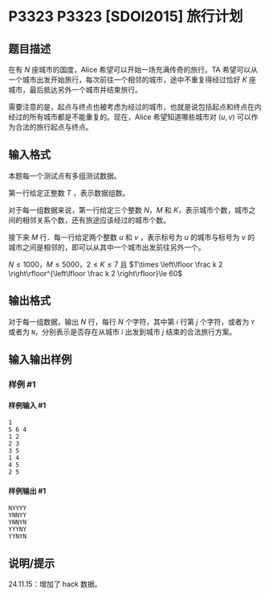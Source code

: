 # P3323 P3323 [SDOI2015] 旅行计划

## 题目描述

在有 $N$ 座城市的国度，Alice 希望可以开始一场充满传奇的旅行。TA 希望可以从一个城市出发开始旅行，每次前往一个相邻的城市，途中不重复得经过恰好 $K$ 座城市，最后抵达另外一个城市并结束旅行。

需要注意的是，起点与终点也被考虑为经过的城市，也就是说包括起点和终点在内经过的所有城市都是不能重复的。现在，Alice 希望知道哪些城市对 $(u,v)$ 可以作为合法的旅行起点与终点。


## 输入格式

本题每一个测试点有多组测试数据。

第一行给定正整数 $T$ ，表示数据组数。

对于每一组数据来说，第一行给定三个整数 $N$，$M$ 和 $K$，表示城市个数，城市之间的相邻关系个数，还有旅途应该经过的城市个数。

接下来 $M$ 行．每一行给定两个整数 $u$ 和 $v$ ，表示标号为 $u$ 的城市与标号为 $v$ 的城市之间是相邻的，即可以从其中一个城市出发前往另外一个。

$N\le 1000$，$M\le 5000$，$2\le K\le 7$ 且 $T\times \left\lfloor \frac k 2 \right\rfloor^{\left\lfloor \frac k 2 \right\rfloor}\le 60$


## 输出格式

对于每一组数据，输出 $N$ 行，每行 $N$ 个字符，其中第 $i$ 行第 $j$ 个字符，或者为 `Y` 或者为 `N`，分别表示是否存在从城市 $i$ 出发到城市 $j$ 结束的合法旅行方案。


## 输入输出样例

### 样例 #1

#### 样例输入 #1

```
1
5 6 4
1 2
2 3
3 5
1 4
4 5
2 5
```

#### 样例输出 #1

```
NYYYY 
YNNYY 
YNNYN 
YYYNY 
YYNYN
```

## 说明/提示

24.11.15：增加了 hack 数据。
